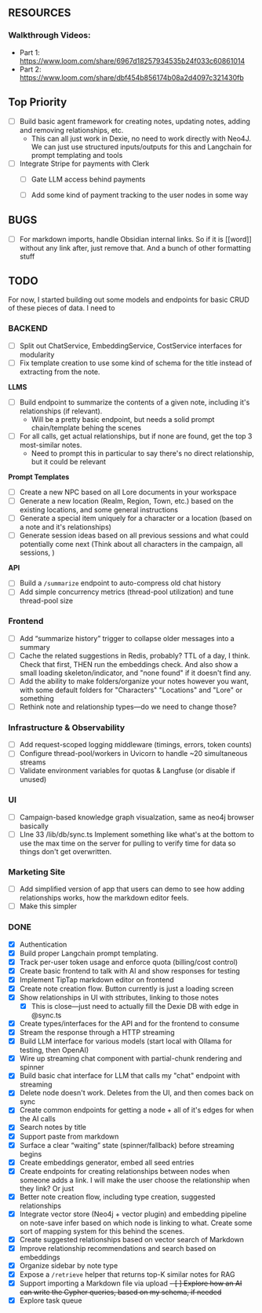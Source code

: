 ## RESOURCES

### Walkthrough Videos:
- Part 1: https://www.loom.com/share/6967d18257934535b24f033c60861014
- Part 2: https://www.loom.com/share/dbf454b856174b08a2d4097c321430fb

## Top Priority
- [ ] Build basic agent framework for creating notes, updating notes, adding and removing relationships, etc.
  - This can all just work in Dexie, no need to work directly with Neo4J. We can just use structured inputs/outputs for this and Langchain for prompt templating and tools
- [ ] Integrate Stripe for payments with Clerk
  - [ ] Gate LLM access behind payments
  - [ ] Add some kind of payment tracking to the user nodes in some way


## BUGS
- [ ] For markdown imports, handle Obsidian internal links. So if it is [[word]] without any link after, just remove that. And a bunch of other formatting stuff

## TODO

For now, I started building out some models and endpoints for basic CRUD of these pieces of data. I need to 

### BACKEND

- [ ] Split out ChatService, EmbeddingService, CostService interfaces for modularity  
- [ ] Fix template creation to use some kind of schema for the title instead of extracting from the note. 

**LLMS**
- [ ] Build endpoint to summarize the contents of a given note, including it's relationships (if relevant). 
  - Will be a pretty basic endpoint, but needs a solid prompt chain/template behing the scenes
- [ ] For all calls, get actual relationships, but if none are found, get the top 3 most-similar notes. 
  - Need to prompt this in particular to say there's no direct relationship, but it could be relevant

**Prompt Templates**
- [ ] Create a new NPC based on all Lore documents in your workspace
- [ ] Generate a new location (Realm, Region, Town, etc.) based on the existing locations, and some general instructions
- [ ] Generate a special item uniquely for a character or a location (based on a note and it's relationships)
- [ ] Generate session ideas based on all previous sessions and what could potentially come next (Think about all characters in the campaign, all sessions, )

**API**
- [ ] Build a `/summarize` endpoint to auto-compress old chat history
- [ ] Add simple concurrency metrics (thread-pool utilization) and tune thread-pool size  

### Frontend
- [ ] Add “summarize history” trigger to collapse older messages into a summary 
- [ ] Cache the related suggestions in Redis, probably? TTL of a day, I think. Check that first, THEN run the embeddings check. And also show a small loading skeleton/indicator, and "none found" if it doesn't find any. 
- [ ] Add the ability to make folders/organize your notes however you want, with some default folders for "Characters" "Locations" and "Lore" or something
- [ ] Rethink note and relationship types—do we need to change those? 

### Infrastructure & Observability
- [ ] Add request-scoped logging middleware (timings, errors, token counts)  
- [ ] Configure thread-pool/workers in Uvicorn to handle ~20 simultaneous streams  
- [ ] Validate environment variables for quotas & Langfuse (or disable if unused)  

### UI
- [ ] Campaign-based knowledge graph visualzation, same as neo4j browser basically
- [ ] LIne 33 /lib/db/sync.ts Implement something like what's at the bottom to use the max time on the server for pulling to verify time for data so things don't get overwritten.

### Marketing Site
- [ ] Add simplified version of app that users can demo to see how adding relationships works, how the markdown editor feels.
- [ ] Make this simpler

### DONE
- [x] Authentication
- [x] Build proper Langchain prompt templating. 
- [x] Track per-user token usage and enforce quota (billing/cost control) 
- [x] Create basic frontend to talk with AI and show responses for testing
- [x] Implement TipTap markdown editor on frontend
- [x] Create note creation flow. Button currently is just a loading screen
- [x] Show relationships in UI with sttributes, linking to those notes
  - [x] This is close—just need to actually fill the Dexie DB with edge in @sync.ts
- [x] Create types/interfaces for the API and for the frontend to consume
- [x] Stream the response through a HTTP streaming
- [x] Build LLM interface for various models (start local with Ollama for testing, then OpenAI)
- [x] Wire up streaming chat component with partial-chunk rendering and spinner  
- [x] Build basic chat interface for LLM that calls my "chat" endpoint with streaming
- [x] Delete node doesn't work. Deletes from the UI, and then comes back on sync
- [x] Create common endpoints for getting a node + all of it's edges for when the AI calls
- [x] Search notes by title
- [x] Support paste from markdown
- [x] Surface a clear “waiting” state (spinner/fallback) before streaming begins  
- [x] Create embeddings generator, embed all seed entries
- [x] Create endpoints for creating relationships between nodes when someone adds a link. I will make the user choose the relationship when they link? Or just 
- [x] Better note creation flow, including type creation, suggested relationships
- [x] Integrate vector store (Neo4j + vector plugin) and embedding pipeline on note-save  infer based on which node is linking to what. Create some sort of mapping system for this behind the scenes.
- [x] Create suggested relationships based on vector search of Markdown
- [x] Improve relationship recommendations and search based on embeddings
- [x] Organize sidebar by note type
- [x] Expose a `/retrieve` helper that returns top-K similar notes for RAG 
- [x] Support importing a Markdown file via upload
~~- [ ] Explore how an AI can write the Cypher queries, based on my schema, if needed~~
- [x] Explore task queue